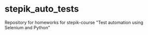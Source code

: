 # stepik_auto_tests
Repository for homeworks for stepik-course "Test automation using Selenium and Python"
